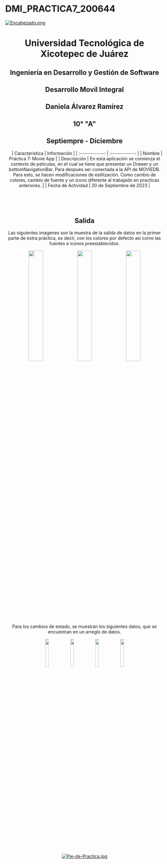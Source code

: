 # DMI_PRACTICA7_200644

[![Encabezado.png](https://i.postimg.cc/PJKtvHNC/Encabezado.png)](https://postimg.cc/K3kXCdPb)

<div align="center">
  
# Universidad Tecnológica de Xicotepec de Juárez

## Ingeniería en Desarrollo y Gestión de Software

## Desarrollo Movil Integral

## Daniela Álvarez Ramírez
 
## 10° "A"

## Septiempre - Diciembre


&nbsp;
&nbsp;
|  Característica |  Información |
| :------------: | :------------: |
| Nombre  |  Práctica 7: Movie App |
| Descripción  |  En esta aplicación se comienza el contexto de peliculas, en el cual se tiene que presentar un Drawer y un bottomNavigationBar. Para despues ser conectada a la API de MOVIEDB. Para esto, se hacen modificaciones de estilización. Como cambio de colores, cambio de fuente y un icono diferente al trabajado en practicas anteriores. |
|  Fecha de Actividad  |  20 de Septiembre de 2023  |

&nbsp;
&nbsp;

&nbsp;
&nbsp;

## Salida

Las siguientes imagenes son la muestra de la salida de datos en la primer parte de estra práctica, es decir, con los colores por defecto asi como las fuentes e iconos preestablecidos.

<p align="center">
  <img src="" width="30%"/>
  <img src="" width="30%"/>
  <img src="" width="30%"/>
</p>

Para los cambios de estado, se muestran los siguientes datos, que se encuentran en un arreglo de datos.
<p>
<img src="https://github.com/Daniela06112002/DMI_PRACTICA6_200644/blob/main/screenshots/dos.jpg" width="15%"/>
<img src="https://github.com/Daniela06112002/DMI_PRACTICA6_200644/blob/main/screenshots/tres.jpg" width="15%"/>
<img src="https://github.com/Daniela06112002/DMI_PRACTICA6_200644/blob/main/screenshots/cuatro.jpg" width="15%"/>
<img src="https://github.com/Daniela06112002/DMI_PRACTICA6_200644/blob/main/screenshots/cinco.jpg" width="15%"/>
</p>


<br>
<br>
<br>
<br>

[![Pie-de-Practica.jpg](https://i.postimg.cc/MKKZ2nrV/Pie-de-Practica.jpg)](https://postimg.cc/WtCc01V1)
